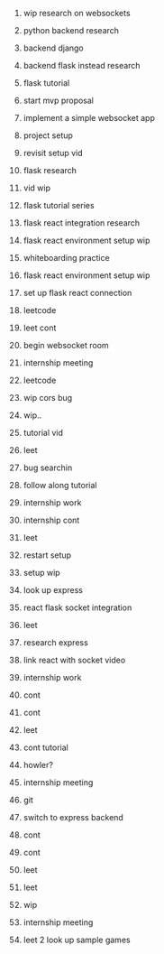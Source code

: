 1. wip research on websockets
2. python backend research
3. backend django
4. backend flask instead research
5. flask tutorial
6. start mvp proposal
7. implement a simple websocket app


1. project setup
2. revisit setup vid
3. flask research 
4. vid wip

1. flask tutorial series
2. flask react integration research
3. flask react environment setup wip
4. whiteboarding practice
5. flask react environment setup wip
6. set up flask react connection

1. leetcode
2. leet cont
3. begin websocket room
4. internship meeting

1. leetcode
2. wip cors bug
3. wip..
4. tutorial vid

1. leet
2. bug searchin
3. follow along tutorial
4. internship work
5. internship cont

1. leet
2. restart setup 
3. setup wip
4. look up express
5. react flask socket integration

1. leet
2. research express 
3. link react with socket video
4. internship work
5. cont
6. cont

1. leet
2. cont tutorial
3. howler?
4. internship meeting

1. git
2. switch to express backend
3. cont
4. cont

1. leet

1. leet
2. wip
3. internship meeting

1. leet
2 look up sample games
